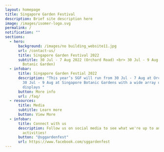 ```yaml
---
layout: homepage
title: Singapore Garden Festival
description: Brief site description here
image: /images/isomer-logo.svg
permalink: /
notification: ""
sections:
  - hero:
      background: /images/no building_website11.jpg
      url: /contact-us/
      title: Singapore Garden Festival 2022
      subtitle: 30 Jul - 7 Aug 2022 (Orchard Road) <br> 30 Jul - 9 Aug 2022 (Singapore
        Botanic Garden)
  - infobar:
      title: Singapore Garden Festial 2022
      description: "This year’s SGF will run from 30 Jul - 7 Aug at Orchard Road and
        30 Jul - 9 Aug at Singapore Botanic Gardens with a wide array of
        displays "
      button: More info
      url: /faq/
  - resources:
      title: Media
      subtitle: Learn more
      button: View More
  - infobar:
      title: Connect with us
      description: Follow us on social media to see what we're up to and join in our
        activities!
      button: "@sggardenfest"
      url: https://www.facebook.com/sggardenfest
---
```

